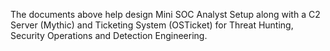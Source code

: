 The documents above help design Mini SOC Analyst Setup along with a C2 Server (Mythic) and Ticketing System (OSTicket) for Threat Hunting, Security Operations and Detection Engineering.
